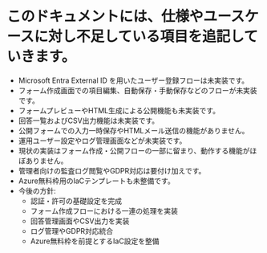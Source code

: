# このドキュメントには、仕様やユースケースに対し不足している項目を追記していきます。

- Microsoft Entra External ID を用いたユーザー登録フローは未実装です。
- フォーム作成画面での項目編集、自動保存・手動保存などのフローが未実装です。
- フォームプレビューやHTML生成による公開機能も未実装です。
- 回答一覧およびCSV出力機能は未実装です。
- 公開フォームでの入力一時保存やHTMLメール送信の機能がありません。
- 運用ユーザー設定やログ管理画面などが未実装です。
- 現状の実装はフォーム作成・公開フローの一部に留まり、動作する機能がほぼありません。
- 管理者向けの監査ログ閲覧やGDPR対応は要付け加えです。
- Azure無料枠用のIaCテンプレートも未整備です。
- 今後の方針:
  - 認証・許可の基礎設定を完成
  - フォーム作成フローにおける一連の処理を実装
  - 回答管理画面やCSV出力を実装
  - ログ管理やGDPR対応統合
  - Azure無料枠を前提とするIaC設定を整備
